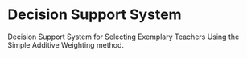# Decision Support System
Decision Support System for Selecting Exemplary Teachers Using the Simple Additive Weighting method.
